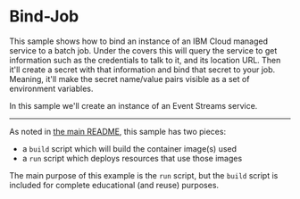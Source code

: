 # Bind-Job

This sample shows how to bind an instance of an IBM Cloud managed service
to a batch job. Under the covers this will query the service to get
information such as the credentials to talk to it, and its location URL.
Then it'll create a secret with that information and bind that secret to
your job. Meaning, it'll make the secret name/value pairs visible as a
set of environment variables.

In this sample we'll create an instance of an Event Streams service.

- - -

As noted in [the main README](../README.md), this sample has two pieces:

- a `build` script which will build the container image(s) used
- a `run` script which deploys resources that use those images

The main purpose of this example is the `run` script, but the `build`
script is included for complete educational (and reuse) purposes.
